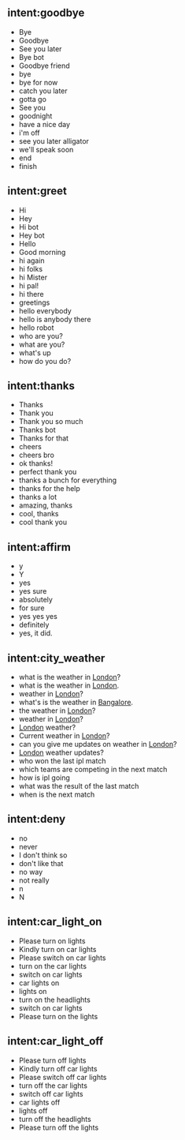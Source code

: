 ## intent:goodbye  
- Bye 
- Goodbye
- See you later
- Bye bot
- Goodbye friend
- bye
- bye for now
- catch you later
- gotta go
- See you
- goodnight
- have a nice day
- i'm off
- see you later alligator
- we'll speak soon
- end
- finish

## intent:greet
- Hi
- Hey
- Hi bot
- Hey bot
- Hello
- Good morning
- hi again
- hi folks
- hi Mister
- hi pal!
- hi there
- greetings
- hello everybody
- hello is anybody there
- hello robot
- who are you?
- what are you?
- what's up
- how do you do?

## intent:thanks
- Thanks
- Thank you
- Thank you so much
- Thanks bot
- Thanks for that
- cheers
- cheers bro
- ok thanks!
- perfect thank you
- thanks a bunch for everything
- thanks for the help
- thanks a lot
- amazing, thanks
- cool, thanks
- cool thank you

## intent:affirm
- y
- Y
- yes
- yes sure
- absolutely
- for sure
- yes yes yes
- definitely
- yes, it did.

## intent:city_weather
- what is the weather in [London](city)?
- what is the weather in [London](city).
- weather in [London](city)?
- what's is the weather in [Bangalore](city).
- the weather in [London](city)?
- weather in [London](city)?
- [London](city) weather?
- Current weather in [London](city)?
- can you give me updates on weather in [London](city)?
- [London](city) weather updates?
- who won the last ipl match
- which teams are competing in the next match
- how is ipl going
- what was the result of the last match
- when is the next match

## intent:deny
- no
- never
- I don't think so
- don't like that
- no way
- not really
- n
- N

## intent:car_light_on
- Please turn on lights 
- Kindly turn on car lights
- Please switch on car lights
- turn on the car lights
- switch on car lights
- car lights on 
- lights on 
- turn on the headlights
- switch on car lights
- Please turn on the lights

## intent:car_light_off
- Please turn off lights 
- Kindly turn off car lights
- Please switch off car lights
- turn off the car lights
- switch off car lights
- car lights off 
- lights off 
- turn off the headlights
- Please turn off the lights

